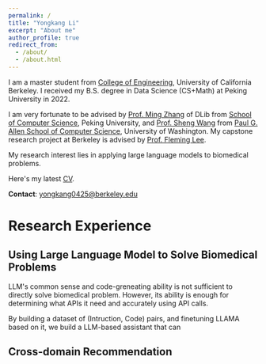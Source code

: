 ```yaml
---
permalink: /
title: "Yongkang Li"
excerpt: "About me"
author_profile: true
redirect_from: 
  - /about/
  - /about.html
---
```


I am a master student from [College of Engineering](https://engineering.berkeley.edu/), University of California Berkeley. I received my B.S. degree in Data Science (CS+Math) at Peking University in 2022.

I am very fortunate to be advised by [Prof. Ming Zhang](http://net.pku.edu.cn/dlib/mzhang/) of DLib from [School of Computer Science](https://cs.pku.edu.cn/), Peking University, and [Prof. Sheng Wang](https://homes.cs.washington.edu/~swang/) from [Paul G. Allen School of Computer Science](https://www.cs.washington.edu/), University of Washington. My capstone research project at Berkeley is advised by [Prof. Fleming Lee](https://funginstitute.berkeley.edu/people/lee-fleming/).

My research interest lies in applying large language models to biomedical problems.

Here's my latest [CV](https://www.overleaf.com/read/crybjbqmgxth).

**Contact**: yongkang0425@berkeley.edu 


# Research Experience


## Using Large Language Model to Solve Biomedical Problems

LLM's common sense and code-greneating ability is not sufficient to directly solve biomedical problem. However, its ability is enough for determining what APIs it need and accurately using API calls.

By building a dataset of (Intruction, Code) pairs, and finetuning LLAMA based on it, we build a LLM-based assistant that can 

## Cross-domain Recommendation


<br> 
<br> 
